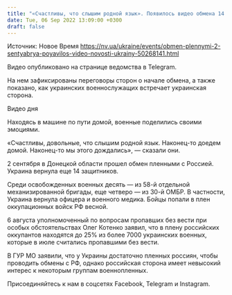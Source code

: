 ```yaml
---
title: "«Счастливы, что слышим родной язык». Появилось видео обмена 14 украинских военных на Донбассе 2 сентября"
date: Tue, 06 Sep 2022 13:09:00 +0300
draft: false
---
```

Источник: Новое Время https://nv.ua/ukraine/events/obmen-plennymi-2-sentyabrya-poyavilos-video-novosti-ukrainy-50268141.html


 Видео опубликовано на странице ведомства в Telegram.

На нем зафиксированы переговоры сторон о начале обмена, а также показано, как украинских военнослужащих встречает украинская сторона.

 Видео дня   

Находясь в машине по пути домой, военные поделились своими эмоциями.

«Счастливы, довольные, что слышим родной язык. Наконец-то доедем домой. Наконец-то мы этого дождались», — сказали они.

2 сентября в Донецкой области прошел обмен пленными с Россией. Украина вернула еще 14 защитников.

Среди освобожденных военных десять — из 58-й отдельной механизированной бригады, еще четверо — из 30-й ОМБР. В частности, Украина вернула офицера и военного медика. Бойцы попали в плен оккупационных войск РФ весной.

6 августа уполномоченный по вопросам пропавших без вести при особых обстоятельствах Олег Котенко заявил, что в плену российских оккупантов находятся до 25% из более 7000 украинских военных, которые в июле считались пропавшими без вести.

В ГУР МО заявили, что у Украины достаточно пленных россиян, чтобы проводить обмены с РФ, однако российская сторона имеет невысокий интерес к некоторым группам военнопленных.

Присоединяйтесь к нам в соцсетях Facebook, Telegram и Instagram.
